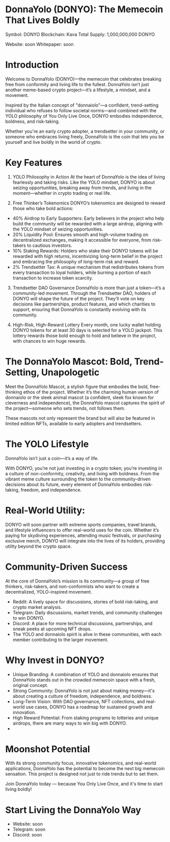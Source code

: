 # DonnaYolo (DONYO): The Memecoin That Lives Boldly
Symbol: DONYO
Blockchain: Kava
Total Supply: 1,000,000,000 DONYO

Website: soon
Whitepaper: soon

# Introduction
Welcome to DonnaYolo (DONYO)—the memecoin that celebrates breaking free from conformity and living life to the fullest. DonnaYolo isn’t just another meme-based crypto project—it’s a lifestyle, a mindset, and a movement.

Inspired by the Italian concept of "donnaiolo"—a confident, trend-setting individual who refuses to follow societal norms—and combined with the YOLO philosophy of You Only Live Once, DONYO embodies independence, boldness, and risk-taking.

Whether you're an early crypto adopter, a trendsetter in your community, or someone who embraces living freely, DonnaYolo is the coin that lets you be yourself and live boldly in the world of crypto.

# Key Features
1. YOLO Philosophy in Action
At the heart of DonnaYolo is the idea of living fearlessly and taking risks. Like the YOLO mindset, DONYO is about seizing opportunities, breaking away from trends, and living in the moment—whether in crypto trading or real life.

2. Free Thinker’s Tokenomics
DONYO’s tokenomics are designed to reward those who take bold actions:

  - 40% Airdrop to Early Supporters: Early believers in the project who help build the community will be rewarded with a large airdrop, aligning with the YOLO mindset of seizing opportunities.
  - 20% Liquidity Pool: Ensures smooth and high-volume trading on decentralized exchanges, making it accessible for everyone, from risk-takers to cautious investors.
  - 10% Staking Rewards: Holders who stake their DONYO tokens will be rewarded with high returns, incentivizing long-term belief in the project and embracing the philosophy of long-term risk and reward.
  - 2% Trendsetter Tax: A unique mechanism that redistributes tokens from every transaction to loyal holders, while burning a portion of each transaction to increase token scarcity.
3. Trendsetter DAO Governance
DonnaYolo is more than just a token—it’s a community-led movement. Through the Trendsetter DAO, holders of DONYO will shape the future of the project. They’ll vote on key decisions like partnerships, product features, and which charities to support, ensuring that DonnaYolo is constantly evolving with its community.

4. High-Risk, High-Reward Lottery
Every month, one lucky wallet holding DONYO tokens for at least 30 days is selected for a YOLO jackpot. This lottery rewards those bold enough to hold and believe in the project, with chances to win huge rewards.

# The DonnaYolo Mascot: Bold, Trend-Setting, Unapologetic
Meet the DonnaYolo Mascot, a stylish figure that embodies the bold, free-thinking ethos of the project. Whether it’s the charming human version of donnaiolo or the sleek animal mascot (a confident, sleek fox known for cleverness and independence), the DonnaYolo mascot captures the spirit of the project—someone who sets trends, not follows them.

These mascots not only represent the brand but will also be featured in limited edition NFTs, available to early adopters and trendsetters.

# The YOLO Lifestyle
DonnaYolo isn’t just a coin—it’s a way of life.

With DONYO, you’re not just investing in a crypto token; you’re investing in a culture of non-conformity, creativity, and living with boldness. From the vibrant meme culture surrounding the token to the community-driven decisions about its future, every element of DonnaYolo embodies risk-taking, freedom, and independence.

# Real-World Utility:
DONYO will soon partner with extreme sports companies, travel brands, and lifestyle influencers to offer real-world uses for the coin. Whether it’s paying for skydiving experiences, attending music festivals, or purchasing exclusive merch, DONYO will integrate into the lives of its holders, providing utility beyond the crypto space.

# Community-Driven Success
At the core of DonnaYolo’s mission is its community—a group of free thinkers, risk-takers, and non-conformists who want to create a decentralized, YOLO-inspired movement.

- Reddit: A lively space for discussions, stories of bold risk-taking, and crypto market analysis.
- Telegram: Daily discussions, market trends, and community challenges to win DONYO.
- Discord: A place for more technical discussions, partnerships, and sneak peeks at upcoming NFT drops.
- The YOLO and donnaiolo spirit is alive in these communities, with each member contributing to the larger movement.

# Why Invest in DONYO?
- Unique Branding: A combination of YOLO and donnaiolo ensures that DonnaYolo stands out in the crowded memecoin space with a fresh, original concept.
- Strong Community: DonnaYolo is not just about making money—it's about creating a culture of freedom, independence, and boldness.
- Long-Term Vision: With DAO governance, NFT collections, and real-world use cases, DONYO has a roadmap for sustained growth and innovation.
- High Reward Potential: From staking programs to lotteries and unique airdrops, there are many ways to win big with DONYO.
- 
# Moonshot Potential
With its strong community focus, innovative tokenomics, and real-world applications, DonnaYolo has the potential to become the next big memecoin sensation. This project is designed not just to ride trends but to set them.

Join DonnaYolo today — because You Only Live Once, and it's time to start living boldly!

# Start Living the DonnaYolo Way
- Website: soon
- Telegram: soon
- Discord: soon
